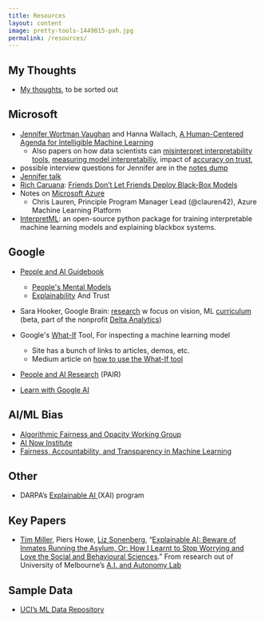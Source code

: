 ```yaml
---
title: Resources
layout: content
image: pretty-tools-1449015-pxh.jpg
permalink: /resources/
---
```


## My Thoughts
- [My thoughts](../anders-dump/), to be sorted out



## Microsoft
- [Jennifer Wortman Vaughan](http://www.jennwv.com) and Hanna Wallach, [A Human-Centered Agenda for Intelligible Machine Learning](http://www.jennwv.com/papers/intel-chapter.pdf)
	- Also papers on how data scientists can [misinterpret interpretability tools](http://www.jennwv.com/papers/interp-ds.pdf?mkt_tok=eyJpIjoiTjJFd1l6VmtZemczWlRRNSIsInQiOiJvZXNMR3F0MFM4S2xIdW9KVk1KQnowVENpMkV2NmxleXBsZURLZnNweFVwXC8yalFVUE52YlN5TVNFd2k0dUg1RzE1dXZpUFwvUlgzOXJPYmRjXC9qeHhzQnZpaGVLNlJ5T3o2RnplK1ZLbk1jN2pFVXVEaHVjQkp3QUUxb1c4cWtmaCJ9), [measuring model interpretabiliy](https://arxiv.org/pdf/1802.07810.pdf), impact of [accuracy on trust](http://www.jennwv.com/papers/accuracy-trust.pdf?mkt_tok=eyJpIjoiTjJFd1l6VmtZemczWlRRNSIsInQiOiJvZXNMR3F0MFM4S2xIdW9KVk1KQnowVENpMkV2NmxleXBsZURLZnNweFVwXC8yalFVUE52YlN5TVNFd2k0dUg1RzE1dXZpUFwvUlgzOXJPYmRjXC9qeHhzQnZpaGVLNlJ5T3o2RnplK1ZLbk1jN2pFVXVEaHVjQkp3QUUxb1c4cWtmaCJ9), 
- possible interview questions for Jennifer are in the  [notes dump](../jennifer/)
- [Jennifer talk](../jennifer/)
- [Rich Caruana](https://www.microsoft.com/en-us/research/people/rcaruana/): [Friends Don’t Let Friends Deploy Black-Box Models](https://www.youtube.com/watch?v=TPY16CSIrwY)
- Notes on [Microsoft Azure](../pages/dump/microsoft-azure.html)
   - Chris Lauren, Principle Program Manager Lead (@clauren42), Azure Machine Learning Platform
- [InterpretML](https://github.com/interpretml/interpret): an open-source python package for training interpretable machine learning models and explaining blackbox systems. 


## Google
- [People and AI Guidebook](https://pair.withgoogle.com/)
   - [People's Mental Models](https://pair.withgoogle.com/chapter/mental-models/)
   - [Explainability](https://pair.withgoogle.com/chapter/explainability-trust/) And Trust

- Sara Hooker, Google Brain: [research](https://www.sarahooker.me/research.html) w focus on vision, ML [curriculum](https://www.sarahooker.me/curriculum.html) (beta, part of the nonprofit [Delta Analytics](http://www.deltanalytics.org))
- Google's [What-If](https://pair-code.github.io/what-if-tool/) Tool, For inspecting a machine learning model
   - Site has a bunch of links to articles, demos, etc.
   - Medium article on [how to use the What-If tool](https://towardsdatascience.com/using-what-if-tool-to-investigate-machine-learning-models-913c7d4118f)

- [People and AI Research](https://research.google/teams/brain/pair/) (PAIR)
- [Learn with Google AI](https://ai.google/education/)

## AI/ML Bias
- [Algorithmic Fairness and Opacity Working Group](https://afog.berkeley.edu)
- [AI Now Institute](https://ainowinstitute.org)
- [Fairness, Accountability, and Transparency
in Machine Learning](https://www.fatml.org)

## Other
- DARPA’s [Explainable AI ](https://www.darpa.mil/program/explainable-artificial-intelligence)(XAI) program

## Key Papers
- [Tim Miller](https://people.eng.unimelb.edu.au/tmiller/), Piers Howe, [Liz Sonenberg](https://people.eng.unimelb.edu.au/lizs/), “[Explainable AI: Beware of Inmates Running the Asylum, Or: How I Learnt to Stop Worrying and Love the Social and Behavioural Sciences](https://arxiv.org/abs/1712.00547).”  From research out of University of Melbourne’s [A.I. and Autonomy Lab](https://cis.unimelb.edu.au/agentlab/explainable-ai/) 

## Sample Data
- [UCI’s ML Data Repository](https://archive.ics.uci.edu/ml/index.php)
